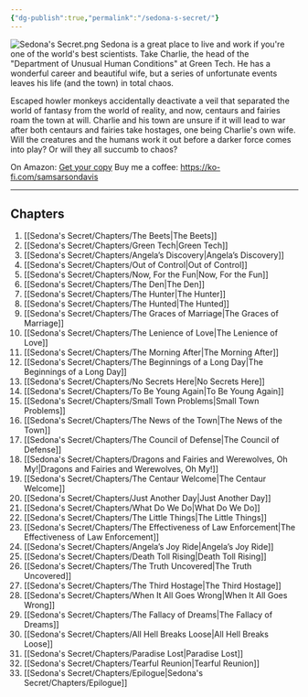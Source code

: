 ```yaml
---
{"dg-publish":true,"permalink":"/sedona-s-secret/"}
---
```



![Sedona's Secret.png](/img/user/Sedona's%20Secret/Sedona's%20Secret.png)
Sedona is a great place to live and work if you're one of the world's best scientists. Take Charlie, the head of the "Department of Unusual Human Conditions" at Green Tech. He has a wonderful career and beautiful wife, but a series of unfortunate events leaves his life (and the town) in total chaos. 

Escaped howler monkeys accidentally deactivate a veil that separated the world of fantasy from the world of reality, and now, centaurs and fairies roam the town at will. Charlie and his town are unsure if it will lead to war after both centaurs and fairies take hostages, one being Charlie's own wife. Will the creatures and the humans work it out before a darker force comes into play? Or will they all succumb to chaos?

On Amazon: [Get your copy](https://amzn.to/3Vckpo0)
Buy me a coffee: https://ko-fi.com/samsarsondavis

---
## Chapters
1. [[Sedona's Secret/Chapters/The Beets\|The Beets]]
2. [[Sedona's Secret/Chapters/Green Tech\|Green Tech]]
3. [[Sedona's Secret/Chapters/Angela’s Discovery\|Angela’s Discovery]]
4. [[Sedona's Secret/Chapters/Out of Control\|Out of Control]]
5. [[Sedona's Secret/Chapters/Now, For the Fun\|Now, For the Fun]]
6. [[Sedona's Secret/Chapters/The Den\|The Den]]
7. [[Sedona's Secret/Chapters/The Hunter\|The Hunter]]
8. [[Sedona's Secret/Chapters/The Hunted\|The Hunted]]
9. [[Sedona's Secret/Chapters/The Graces of Marriage\|The Graces of Marriage]]
10. [[Sedona's Secret/Chapters/The Lenience of Love\|The Lenience of Love]]
11. [[Sedona's Secret/Chapters/The Morning After\|The Morning After]]
12. [[Sedona's Secret/Chapters/The Beginnings of a Long Day\|The Beginnings of a Long Day]]
13. [[Sedona's Secret/Chapters/No Secrets Here\|No Secrets Here]]
14. [[Sedona's Secret/Chapters/To Be Young Again\|To Be Young Again]]
15. [[Sedona's Secret/Chapters/Small Town Problems\|Small Town Problems]]
16. [[Sedona's Secret/Chapters/The News of the Town\|The News of the Town]]
17. [[Sedona's Secret/Chapters/The Council of Defense\|The Council of Defense]]
18. [[Sedona's Secret/Chapters/Dragons and Fairies and Werewolves, Oh My!\|Dragons and Fairies and Werewolves, Oh My!]]
19. [[Sedona's Secret/Chapters/The Centaur Welcome\|The Centaur Welcome]]
20. [[Sedona's Secret/Chapters/Just Another Day\|Just Another Day]]
21. [[Sedona's Secret/Chapters/What Do We Do\|What Do We Do]]
22. [[Sedona's Secret/Chapters/The Little Things\|The Little Things]]
23. [[Sedona's Secret/Chapters/The Effectiveness of Law Enforcement\|The Effectiveness of Law Enforcement]]
24. [[Sedona's Secret/Chapters/Angela’s Joy Ride\|Angela’s Joy Ride]]
25. [[Sedona's Secret/Chapters/Death Toll Rising\|Death Toll Rising]]
26. [[Sedona's Secret/Chapters/The Truth Uncovered\|The Truth Uncovered]]
27. [[Sedona's Secret/Chapters/The Third Hostage\|The Third Hostage]]
28. [[Sedona's Secret/Chapters/When It All Goes Wrong\|When It All Goes Wrong]]
29. [[Sedona's Secret/Chapters/The Fallacy of Dreams\|The Fallacy of Dreams]]
30. [[Sedona's Secret/Chapters/All Hell Breaks Loose\|All Hell Breaks Loose]]
31. [[Sedona's Secret/Chapters/Paradise Lost\|Paradise Lost]]
32. [[Sedona's Secret/Chapters/Tearful Reunion\|Tearful Reunion]]
33. [[Sedona's Secret/Chapters/Epilogue\|Sedona's Secret/Chapters/Epilogue]]